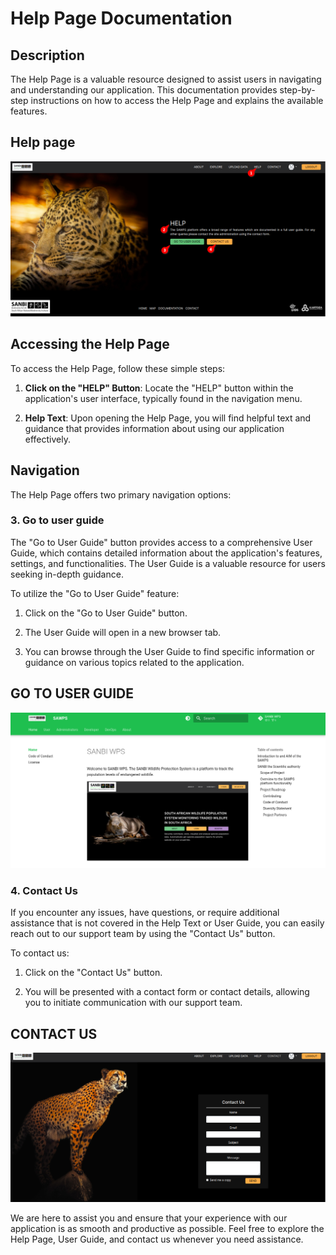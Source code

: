 # Help Page Documentation

## Description

The Help Page is a valuable resource designed to assist users in navigating and understanding our application. This documentation provides step-by-step instructions on how to access the Help Page and explains the available features.

## Help page
![Help page](./img/Help.png)

## Accessing the Help Page

To access the Help Page, follow these simple steps:

1. **Click on the "HELP" Button**: Locate the "HELP" button within the application's user interface, typically found in the navigation menu.

2. **Help Text**: Upon opening the Help Page, you will find helpful text and guidance that provides information about using our application effectively.

## Navigation

The Help Page offers two primary navigation options:

### 3. Go to user guide

The "Go to User Guide" button provides access to a comprehensive User Guide, which contains detailed information about the application's features, settings, and functionalities. The User Guide is a valuable resource for users seeking in-depth guidance.

To utilize the "Go to User Guide" feature:

1. Click on the "Go to User Guide" button.

2. The User Guide will open in a new browser tab.

3. You can browse through the User Guide to find specific information or guidance on various topics related to the application.

## GO TO USER GUIDE
![Go to user guide](./img/Go_to_user_guide.png)

### 4. Contact Us

If you encounter any issues, have questions, or require additional assistance that is not covered in the Help Text or User Guide, you can easily reach out to our support team by using the "Contact Us" button.

To contact us:

1. Click on the "Contact Us" button.

2. You will be presented with a contact form or contact details, allowing you to initiate communication with our support team.

## CONTACT US
![Contact us](./img/Help_contact_us.png)

We are here to assist you and ensure that your experience with our application is as smooth and productive as possible. Feel free to explore the Help Page, User Guide, and contact us whenever you need assistance.
